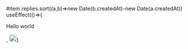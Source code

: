 #item.replies.sort((a,b)=>new Date(b.createdAt)-new Date(a.createdAt))
<br>
 useEffect(()=>{ 
 
 Hello world

 ,      <img src="https://cdn.jsdelivr.net/gh/devicons/devicon/icons/javascript/javascript-original.svg" alt="JavaScript Logo" style="width: 20px; height: 20px;" />)
 
